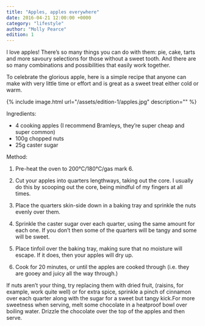 ```yaml
---
title: "Apples, apples everywhere"
date: 2016-04-21 12:00:00 +0000
category: "lifestyle"
author: "Molly Pearce"
edition: 1
---
```

I love apples! There’s so many things you can do with them: pie, cake, tarts and more savoury selections for those without a sweet tooth. And there are so many combinations and possibilities that easily work together.

To celebrate the glorious apple, here is a simple recipe that anyone can make with very little time or effort and is great as a sweet treat either cold or warm.

{% include image.html url="/assets/edition-1/apples.jpg" description="" %}

Ingredients:

- 4 cooking apples (I recommend Bramleys, they’re super cheap and super common)
- 100g chopped nuts
- 25g caster sugar

Method:

1. Pre-heat the oven to 200°C/180°C/gas mark 6.

2. Cut your apples into quarters lengthways, taking out the core. I usually do this by scooping out the core, being mindful of my fingers at all times.

3. Place the quarters skin-side down in a baking tray and sprinkle the nuts evenly over them.

4. Sprinkle the caster sugar over each quarter, using the same amount for each one. If you don’t then some of the quarters will be tangy and some will be sweet.

5. Place tinfoil over the baking tray, making sure that no moisture will escape. If it does, then your apples will dry up.

6. Cook for 20 minutes, or until the apples are cooked through (i.e. they are gooey and juicy all the way through.)

If nuts aren’t your thing, try replacing them with dried fruit, (raisins, for example, work quite well) or for extra spice, sprinkle a pinch of cinnamon over each quarter along with the sugar for a sweet but tangy kick.For more sweetness when serving, melt some chocolate in a heatproof bowl over boiling water. Drizzle the chocolate over the top of the apples and then serve.
